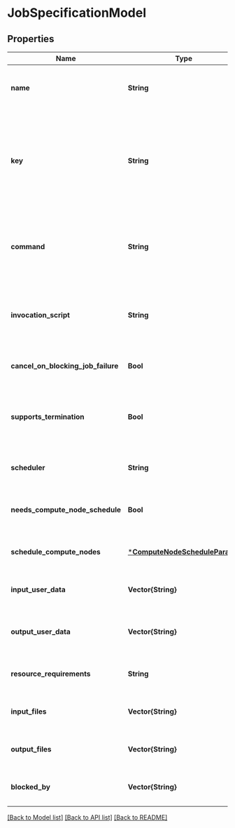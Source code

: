 # JobSpecificationModel


## Properties
Name | Type | Description | Notes
------------ | ------------- | ------------- | -------------
**name** | **String** | Name of the job; must be unique within the workflow specification. | [optional] [default to nothing]
**key** | **String** | Optional database identifier for the job. If set, must be unique. It is recommended to let the database create the identifier. | [optional] [default to nothing]
**command** | **String** | CLI command to execute. Will not be executed in a shell and so must not include shell characters. | [default to nothing]
**invocation_script** | **String** | Wrapper script for command in case the environment needs customization. | [optional] [default to nothing]
**cancel_on_blocking_job_failure** | **Bool** | Cancel this job if any of its blocking jobs fails. | [optional] [default to true]
**supports_termination** | **Bool** | Informs torc that the job can be terminated gracefully before a wall-time timeout. | [optional] [default to false]
**scheduler** | **String** | Optional name of scheduler needed by this job | [optional] [default to nothing]
**needs_compute_node_schedule** | **Bool** | Informs torc to schedule a compute node to start this job. | [optional] [default to false]
**schedule_compute_nodes** | [***ComputeNodeScheduleParams**](ComputeNodeScheduleParams.md) |  | [optional] [default to nothing]
**input_user_data** | **Vector{String}** | Names of user-data objects that this job needs | [optional] [default to nothing]
**output_user_data** | **Vector{String}** | Names of user-data objects that this job produces | [optional] [default to nothing]
**resource_requirements** | **String** | Optional name of resources required by this job | [optional] [default to nothing]
**input_files** | **Vector{String}** | Names of files that this job needs | [optional] [default to nothing]
**output_files** | **Vector{String}** | Names of files that this job produces | [optional] [default to nothing]
**blocked_by** | **Vector{String}** | Names of jobs that block this job | [optional] [default to nothing]


[[Back to Model list]](../README.md#models) [[Back to API list]](../README.md#api-endpoints) [[Back to README]](../README.md)


